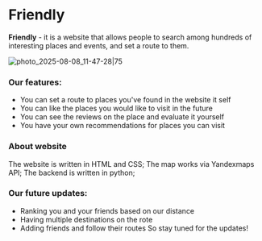 # Friendly
**Friendly** - it is a website that allows people to search among hundreds of interesting places and events, and set a route to them.

![photo_2025-08-08_11-47-28|75](https://github.com/user-attachments/assets/e75b579f-0f34-487e-9b6a-be41122b1253)


### Our features:
- You can set a route to places you've found in the website it self
- You can like the places you would like to visit in the future
- You can see the reviews on the place and evaluate it yourself
- You have your own recommendations for places you can visit

### About website
The website is written in HTML and CSS;
The map works via Yandexmaps API;
The backend is written in python;

### Our future updates:
- Ranking you and your friends based on our distance
- Having multiple destinations on the rote
- Adding friends and follow their routes
So stay tuned for the updates!
